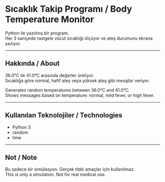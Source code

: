 # Sıcaklık Takip Programı / Body Temperature Monitor

Python ile yazılmış  bir program.  
Her 3 saniyede rastgele vücut sıcaklığı ölçüyor ve ateş durumunu ekrana yazıyor.

---

## Hakkında / About

36.0°C ile 41.0°C arasında değerler üretiyor.  
Sıcaklığa göre normal, hafif ateş veya yüksek ateş gibi mesajlar veriyor.

Generates random temperatures between 36.0°C and 41.0°C.  
Shows messages based on temperature: normal, mild fever, or high fever.

---

## Kullanılan Teknolojiler / Technologies

- Python 3  
- random  
- time  

---

## Not / Note

Bu sadece bir simülasyon. Gerçek tıbbi amaçlar için kullanılmaz.  
This is only a simulation. Not for real medical use.
